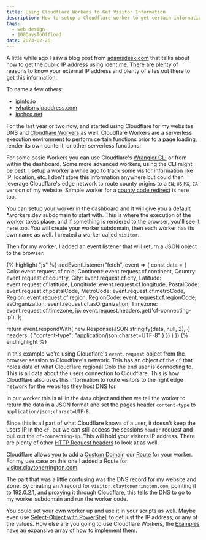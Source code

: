 ```yaml
---
title: Using Cloudflare Workers to Get Visitor Information
description: How to setup a Cloudflare worker to get certain information about the users connection
tags: 
  - web design
  - 100DaysToOffload
date: 2023-02-26
---
```


A little while ago I saw a blog post from [adamsdesk.com](https://www.adamsdesk.com/posts/get-public-ip-address-identme/) that talks about how to get the public IP address using [ident.me](https://ident.me/). There are plenty of reasons to know your external IP address and plenty of sites out there to get this information.

To name a few others:
- [ipinfo.io](https://ipinfo.io/)
- [whatismyipaddress.com](https://whatismyipaddress.com/)
- [ipchco.net](https://ipecho.net/)

For the last year or two now, and started using Cloudflare for my websites DNS and [Cloudflare Workers](https://developers.cloudflare.com/workers/) as well. Cloudflare Workers are a serverless execution environment to perform certain functions prior to a page loading, render its own content, or other serverless functions.

For some basic Workers you can use Cloudflare's [Wrangler CLI](https://github.com/cloudflare/workers-sdk/tree/main/packages/wrangler) or from within the dashboard. Some more advanced workers, using the CLI might be best. I setup a worker a while ago to track some visitor information like IP, location, etc. I don't store this information anywhere but could then leverage Cloudflare's edge network to route county origins to a `EN`, `US`,`MX`, `CA` version of my website. Sample worker for a [county code redirect](https://developers.cloudflare.com/workers/examples/country-code-redirect/) is here too.

You can setup your worker in the dashboard and it will give you a default *.workers.dev subdomain to start with. This is where the execution of the worker takes place, and if something is rendered to the browser, you'll see it here too. You will create your worker subdomain, then each worker has its own name as well. I created a worker called `visitor`.

Then for my worker, I added an event listener that will return a JSON object to the browser.

{% highlight "js" %}
addEventListener("fetch", event => {
  const data = {
    Colo: event.request.cf.colo,
    Continent: event.request.cf.continent,
    Country: event.request.cf.country,
    City: event.request.cf.city,
    Latitude: event.request.cf.latitude,
    Longitude: event.request.cf.longitude,
    PostalCode: event.request.cf.postalCode,
    MetroCode: event.request.cf.metroCode,
    Region: event.request.cf.region,
    RegionCode: event.request.cf.regionCode,
    asOrganization: event.request.cf.asOrganization,
    Timezone: event.request.cf.timezone,
    ip: event.request.headers.get('cf-connecting-ip'),
  };

  return event.respondWith(
    new Response(JSON.stringify(data, null, 2), {
      headers: {
        "content-type": "application/json;charset=UTF-8"
      }
    })
  )
})
{% endhighlight %}

In this example we're using Cloudflare's `event.request` object from the browser session to Cloudflare's network. This has an object of the `cf` that holds data of what Cloudflare regional Colo the end user is connecting to. This is all data about the users connection to Cloudflare. This is how Cloudflare also uses this information to route visitors to the right edge network for the websites they host DNS for.

In our worker this is all in the `data` object and then we tell the worker to return the data in a JSON format and set the pages header `content-type` to `application/json;charset=UTF-8`.

Since this is all part of what Cloudflare knows of a user, it doesn't keep the users IP in the `cf`, but we can still access the sessions `header` request and pull out the `cf-connecting-ip`. This will hold your visitors IP address. There are plenty of other [HTTP Request headers](https://developers.cloudflare.com/fundamentals/get-started/reference/http-request-headers/) to look at as well.

Cloudflare allows you to add a [Custom Domain](https://developers.cloudflare.com/workers/platform/routing/custom-domains) our [Route](https://developers.cloudflare.com/workers/platform/routes/#matching-behavior) for your worker. For my use case on this one I added a Route for [visitor.claytonerrington.com](https://visitor.claytonerrington.com/).

The part that was a little confusing was the DNS record for my website and Zone. By creating an `A` record for `visitor.claytonerrington.com`, pointing it to 192.0.2.1, and proxying it through Cloudflare, this tells the DNS to go to my worker subdomain and run the worker code.

You could set your own worker up and use it in your scripts as well. Maybe even use [Select-Object with PowerShell](https://claytonerrington.com/blog/select-object-with-powershell/) to get just the IP address, or any of the values. How else are you going to use Cloudflare Workers, the [Examples](https://developers.cloudflare.com/workers/examples/) have an expansive array of how to implement them.
